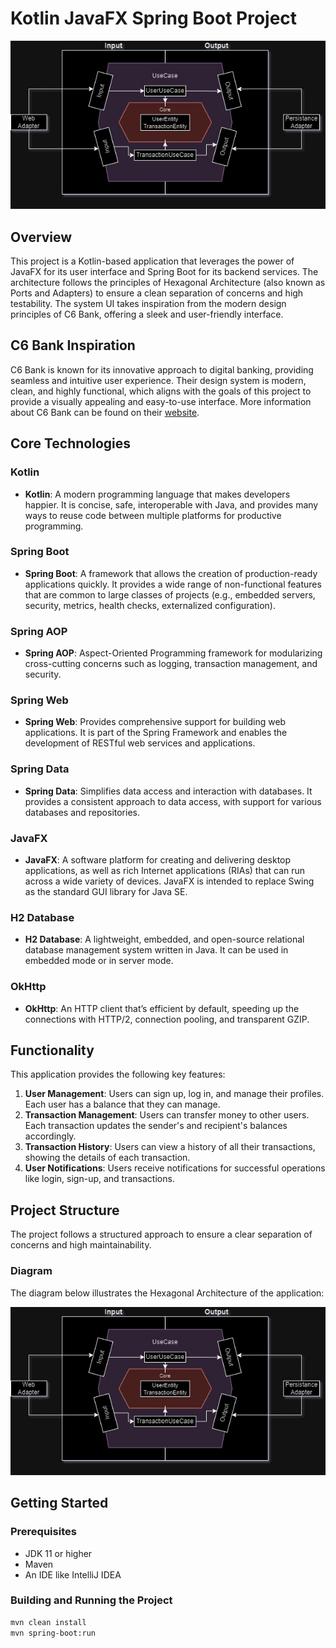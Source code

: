 # Kotlin JavaFX Spring Boot Project

![Hexagonal Architecture Diagram](./Untitled%20Diagram%20%282%29.jpg)

## Overview

This project is a Kotlin-based application that leverages the power of JavaFX for its user interface and Spring Boot for its backend services. The architecture follows the principles of Hexagonal Architecture (also known as Ports and Adapters) to ensure a clean separation of concerns and high testability. The system UI takes inspiration from the modern design principles of C6 Bank, offering a sleek and user-friendly interface.

## C6 Bank Inspiration

C6 Bank is known for its innovative approach to digital banking, providing seamless and intuitive user experience. Their design system is modern, clean, and highly functional, which aligns with the goals of this project to provide a visually appealing and easy-to-use interface. More information about C6 Bank can be found on their [website](https://www.c6bank.com.br/cartao-c6-carbon-mastercard-black).

## Core Technologies

### Kotlin
- **Kotlin**: A modern programming language that makes developers happier. It is concise, safe, interoperable with Java, and provides many ways to reuse code between multiple platforms for productive programming.

### Spring Boot
- **Spring Boot**: A framework that allows the creation of production-ready applications quickly. It provides a wide range of non-functional features that are common to large classes of projects (e.g., embedded servers, security, metrics, health checks, externalized configuration).

### Spring AOP
- **Spring AOP**: Aspect-Oriented Programming framework for modularizing cross-cutting concerns such as logging, transaction management, and security.

### Spring Web
- **Spring Web**: Provides comprehensive support for building web applications. It is part of the Spring Framework and enables the development of RESTful web services and applications.

### Spring Data
- **Spring Data**: Simplifies data access and interaction with databases. It provides a consistent approach to data access, with support for various databases and repositories.

### JavaFX
- **JavaFX**: A software platform for creating and delivering desktop applications, as well as rich Internet applications (RIAs) that can run across a wide variety of devices. JavaFX is intended to replace Swing as the standard GUI library for Java SE.

### H2 Database
- **H2 Database**: A lightweight, embedded, and open-source relational database management system written in Java. It can be used in embedded mode or in server mode.

### OkHttp
- **OkHttp**: An HTTP client that’s efficient by default, speeding up the connections with HTTP/2, connection pooling, and transparent GZIP.

## Functionality

This application provides the following key features:

1. **User Management**: Users can sign up, log in, and manage their profiles. Each user has a balance that they can manage.
2. **Transaction Management**: Users can transfer money to other users. Each transaction updates the sender's and recipient's balances accordingly.
3. **Transaction History**: Users can view a history of all their transactions, showing the details of each transaction.
4. **User Notifications**: Users receive notifications for successful operations like login, sign-up, and transactions.

## Project Structure

The project follows a structured approach to ensure a clear separation of concerns and high maintainability.

### Diagram

The diagram below illustrates the Hexagonal Architecture of the application:

![Hexagonal Architecture Diagram](./Untitled%20Diagram%20%282%29.jpg)

## Getting Started

### Prerequisites

- JDK 11 or higher
- Maven
- An IDE like IntelliJ IDEA

### Building and Running the Project

```bash
mvn clean install
mvn spring-boot:run
